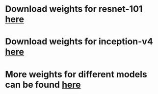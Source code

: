 # Download weights for resnet-101 [here](https://drive.google.com/file/d/0Byy2AcGyEVxfTmRRVmpGWDczaXM/view)
# Download weights for inception-v4 [here](https://github.com/kentsommer/keras-inceptionV4/releases/download/2.0/inception-v4_weights_tf_dim_ordering_tf_kernels.h5)
# More weights for different models can be found [here](https://github.com/flyyufelix/cnn_finetune#imagenet-pretrained-models)